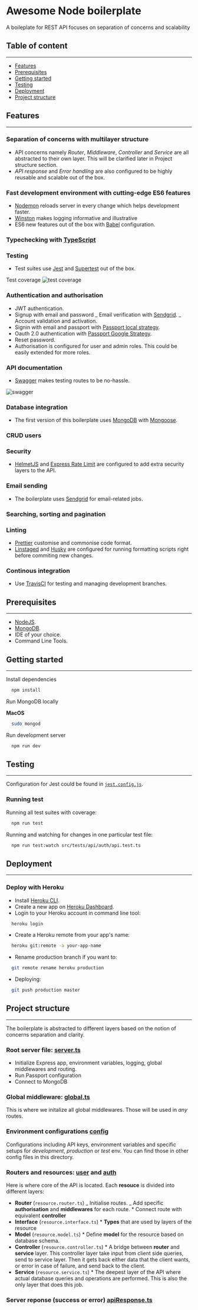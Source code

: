 # Awesome Node boilerplate

A boileplate for REST API focuses on separation of concerns and scalability

## Table of content

---

- [Features](#features)
- [Prerequisites](#prerequisites)
- [Getting started](#getting-started)
- [Testing](#testing)
- [Deployment](#deployment)
- [Project structure](#project-structure)

## Features

---

### **Separation of concerns with multilayer structure**

- API concerns namely _Router_, _Middleware_, _Controller_ and _Service_ are all abstracted to their own layer. This will be clarified later in Project structure section.
- _API response_ and _Error handling_ are also configured to be highly reusable and scalable out of the box.

### **Fast development environment with cutting-edge ES6 features**

- [Nodemon](https://www.npmjs.com/package/nodemon) reloads server in every change which helps development faster.
- [Winston](https://github.com/winstonjs/winston) makes logging informative and illustrative
- ES6 new features out of the box with [Babel](https://babeljs.io/) configuration.

### **Typechecking with [TypeScript](https://www.typescriptlang.org/docs/tutorial.html)**

### **Testing**

- Test suites use [Jest](https://jestjs.io/docs/en/configuration) and [Supertest](https://github.com/visionmedia/supertest) out of the box.

Test coverage
![test coverage](docs/images/test_coverage.png "Test coverage")

### **Authentication and authorisation**

- JWT authentication.
- Signup with email and password
  _ Email verification with [Sendgrid](https://sendgrid.com/).
  _ Account validation and activation.
- Signin with email and passport with [Passport local strategy](http://www.passportjs.org/packages/passport-local/).
- Oauth 2.0 authentication with [Passport Google Strategy](http://www.passportjs.org/packages/passport-google-oauth/).
- Reset password.
- Authorisation is configured for user and admin roles. This could be easily extended for more roles.

### **API documentation**

- [Swagger](https://swagger.io/) makes testing routes to be no-hassle.

![swagger](docs/images/swagger.png "Swagger documentation")

### **Database integration**

- The first version of this boilerplate uses [MongoDB](https://www.mongodb.com/) with [Mongoose](https://mongoosejs.com/).

### **CRUD users**

### **Security**

- [HelmetJS](https://helmetjs.github.io/) and [Express Rate Limit](https://github.com/nfriedly/express-rate-limit) are configured to add extra security layers to the API.

### **Email sending**

- The boilerplate uses [Sendgrid](https://sendgrid.com/) for email-related jobs.

### **Searching, sorting and pagination**

### **Linting**

- [Prettier](https://github.com/prettier/prettier) customise and commonise code format.
- [Linstaged](https://github.com/okonet/lint-staged) and [Husky](https://github.com/typicode/husky) are configured for running formatting scripts right before commiting new changes.

### **Continous integration**

- Use [TravisCI](https://travis-ci.org/) for testing and managing development branches.

## Prerequisites

---

- [NodeJS](https://nodejs.org/en/).
- [MongoDB](https://www.mongodb.com/).
- IDE of your choice.
- Command Line Tools.

## Getting started

---

Install dependencies

```bash
  npm install
```

Run MongoDB locally

**MacOS**

```bash
  sudo mongod
```

Run development server

```bash
  npm run dev
```

## Testing

---

Configuration for Jest could be found in [`jest.config.js`](jest.config.js).

### Running test

Running all test suites with coverage:

```bash
  npm run test
```

Running and watching for changes in one particular test file:

```bash
  npm run test:watch src/tests/api/auth/api.test.ts
```

## Deployment

---

### **Deploy with Heroku**

- Install [Heroku CLI](https://devcenter.heroku.com/articles/heroku-cli).
- Create a new app on [Heroku Dashboard](https://devcenter.heroku.com/articles/heroku-dashboard).
- Login to your Heroku account in command line tool:

```bash
  heroku login
```

- Create a Heroku remote from your app's name:

```bash
  heroku git:remote -a your-app-name
```

- Rename production branch if you want to:

```bash
  git remote rename heroku production
```

- Deploying:

```bash
  git push production master
```

## Project structure

---

The boilerplate is abstracted to different layers based on the notion of concerns separation and clarity.

### **Root server file: [server.ts](src/server.ts)**

- Initialize Express app, environment variables, logging, global middlewares and routing.
- Run Passport configuration
- Connect to MongoDB

### **Global middleware: [global.ts](src/middlewares/global.ts)**

This is where we initalize all global middlewares. Those will be used in _any_ routes.

### **Environment configurations [config](src/config/index.ts)**

Configurations including API keys, environment variables and specific setups for _development_, _production_ or _test_ env. You can find those in other config files in this directory.

### **Routers and resources: [user](src/resources/user/user.router.ts) and [auth](src/resources/auth/auth.router.ts)**

Here is where core of the API is located. Each **resouce** is divided into different layers:

- **Router** (`resource.router.ts`)
  _ Initialise routes.
  _ Add specific **authorisation** and **middlewares** for each route. \* Connect route with equivalent **controller**
- **Interface** (`resource.interface.ts`) \* **Types** that are used by layers of the resource
- **Model** (`resource.model.ts`) \* Define **model** for the resource based on database schema.
- **Controller** (`resource.controller.ts`) \* A bridge between **router** and **service** layer. This controller layer take input from client side queries, send to service layer. Then it gets back either data that the client wants, or error in case of failure, and send back to the client.
- **Service** (`resource.service.ts`) \* The deepest layer of the API where actual database queries and operations are performed. This is also the only layer that does this job.

### **Server reponse (success or error) [apiResponse.ts](src/utils/apiResponse.ts)**
